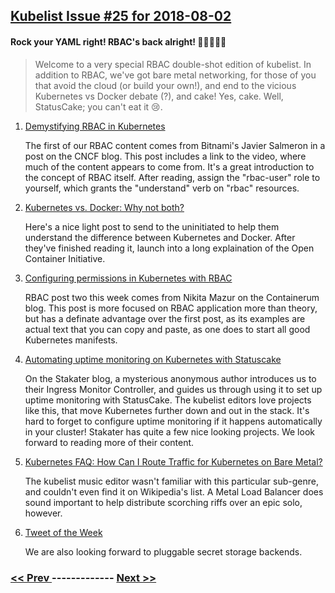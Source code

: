 ## [Kubelist Issue #25 for 2018-08-02](https://kubelist.com/issue/25)

#### Rock your YAML right! RBAC's back alright! 🕺🕺🕺🕺🕺

> Welcome to a very special RBAC double-shot edition of kubelist. In addition to RBAC, we&#39;ve got bare metal networking, for those of you that avoid the cloud (or build your own!), and end to the vicious Kubernetes vs Docker debate (?), and cake! Yes, cake. Well, StatusCake; you can&#39;t eat it 😢.

1. [Demystifying RBAC in Kubernetes](https://www.cncf.io/blog/2018/08/01/demystifying-rbac-in-kubernetes/)

    The first of our RBAC content comes from Bitnami's Javier Salmeron in a post on the CNCF blog. This post includes a link to the video, where much of the content appears to come from. It's a great introduction to the concept of RBAC itself. After reading, assign the "rbac-user" role to yourself, which grants the "understand" verb on "rbac" resources.
1. [Kubernetes vs. Docker: Why not both?](https://www.ibm.com/blogs/cloud-computing/2018/07/30/kubernetes-docker-vs/)

    Here's a nice light post to send to the uninitiated to help them understand the difference between Kubernetes and Docker. After they've finished reading it, launch into a long explaination of the Open Container Initiative.
1. [Configuring permissions in Kubernetes with RBAC](https://medium.com/containerum/configuring-permissions-in-kubernetes-with-rbac-a456a9717d5d)

    RBAC post two this week comes from Nikita Mazur on the Containerum blog. This post is more focused on RBAC application more than theory, but has a definate advantage over the first post, as its examples are actual text that you can copy and paste, as one does to start all good Kubernetes manifests.
1. [Automating uptime monitoring on Kubernetes with Statuscake](https://medium.com/stakater/automating-uptime-monitoring-on-kubernetes-with-statuscake-dd203d2bac65)

    On the Stakater blog, a mysterious anonymous author introduces us to their Ingress Monitor Controller, and guides us through using it to set up uptime monitoring with StatusCake. The kubelist editors love projects like this, that move Kubernetes further down and out in the stack. It's hard to forget to configure uptime monitoring if it happens automatically in your cluster! Stakater has quite a few nice looking projects. We look forward to reading more of their content. 
1. [Kubernetes FAQ: How Can I Route Traffic for Kubernetes on Bare Metal?](https://dzone.com/articles/kubernetes-faq-how-can-i-route-traffic-for-kuberne)

    The kubelist music editor wasn't familiar with this particular sub-genre, and couldn't even find it on Wikipedia's list. A Metal Load Balancer does sound important to help distribute scorching riffs over an epic solo, however.
1. [Tweet of the Week](https://twitter.com/MaartjeME/status/1024192545751015424)

    We are also looking forward to pluggable secret storage backends.

### [ << Prev ](kubelist-24.md) ------------- [ Next >> ](kubelist-26.md)